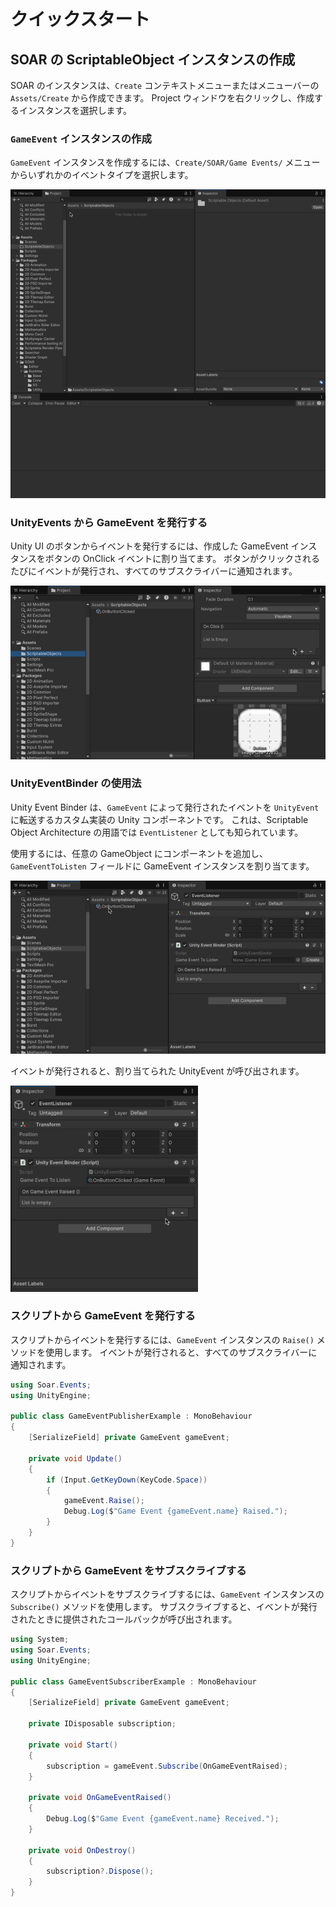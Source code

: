 # クイックスタート

## SOAR の ScriptableObject インスタンスの作成

SOAR のインスタンスは、`Create` コンテキストメニューまたはメニューバーの `Assets/Create` から作成できます。
Project ウィンドウを右クリックし、作成するインスタンスを選択します。

### `GameEvent` インスタンスの作成

`GameEvent` インスタンスを作成するには、`Create/SOAR/Game Events/` メニューからいずれかのイベントタイプを選択します。

![SOAR_Create-GameEvent](../assets/images/SOAR_Create-GameEvent.gif)

### UnityEvents から GameEvent を発行する

Unity UI のボタンからイベントを発行するには、作成した GameEvent インスタンスをボタンの OnClick イベントに割り当てます。
ボタンがクリックされるたびにイベントが発行され、すべてのサブスクライバーに通知されます。

![SOAR_Raise_FromUnityEvent](../assets/images/SOAR_Raise_FromUnityEvent.gif)

### UnityEventBinder の使用法

Unity Event Binder は、`GameEvent` によって発行されたイベントを `UnityEvent` に転送するカスタム実装の Unity コンポーネントです。
これは、Scriptable Object Architecture の用語では `EventListener` としても知られています。

使用するには、任意の GameObject にコンポーネントを追加し、`GameEventToListen` フィールドに GameEvent インスタンスを割り当てます。

![SOAR_UnityEventBinder_AssignGameEvent](../assets/images/SOAR_UnityEventBinder_AssignGameEvent.gif)

イベントが発行されると、割り当てられた UnityEvent が呼び出されます。

<img width="300" src="../assets/images/SOAR_UnityEventBinder_AssignUnityEvent.gif" alt="SOAR_UnityEventBinder_AssignUnityEvent"/>

### スクリプトから GameEvent を発行する

スクリプトからイベントを発行するには、`GameEvent` インスタンスの `Raise()` メソッドを使用します。
イベントが発行されると、すべてのサブスクライバーに通知されます。

```csharp
using Soar.Events;
using UnityEngine;

public class GameEventPublisherExample : MonoBehaviour
{
    [SerializeField] private GameEvent gameEvent;

    private void Update()
    {
        if (Input.GetKeyDown(KeyCode.Space))
        {
            gameEvent.Raise();
            Debug.Log($"Game Event {gameEvent.name} Raised.");
        }
    }
}
```

### スクリプトから GameEvent をサブスクライブする

スクリプトからイベントをサブスクライブするには、`GameEvent` インスタンスの `Subscribe()` メソッドを使用します。
サブスクライブすると、イベントが発行されたときに提供されたコールバックが呼び出されます。

```csharp
using System;
using Soar.Events;
using UnityEngine;

public class GameEventSubscriberExample : MonoBehaviour
{
    [SerializeField] private GameEvent gameEvent;
    
    private IDisposable subscription;
    
    private void Start()
    {
        subscription = gameEvent.Subscribe(OnGameEventRaised);
    }

    private void OnGameEventRaised()
    {
        Debug.Log($"Game Event {gameEvent.name} Received.");
    }
    
    private void OnDestroy()
    {
        subscription?.Dispose();
    }
}
```
